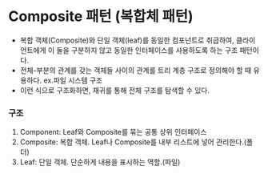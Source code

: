 # Composite 패턴 (복합체 패턴)
* 복합 객체(Composite)와 단일 객체(leaf)를 동일한 컴포넌트로 취급하여, 클라이언트에게 이 둘을 구분하지 않고 동일한 인터페이스를 사용하도록 하는 구조 패턴이다.
* 전체-부분의 관계를 갖는 객체들 사이의 관계를 트리 계층 구조로 정의해야 할 때 유용하다. ex.파일 시스템 구조
* 이런 식으로 구조화하면, 재귀를 통해 전체 구조를 탐색할 수 있다.


### 구조
1. Component: Leaf와 Composite를 묶는 공통 상위 인터페이스
1. Composite: 복합 객체. Leaf나 Composite를 내부 리스트에 넣어 관리한다.(폴더)
1. Leaf: 단일 객체. 단순하게 내용을 표시하는 역할.(파일)